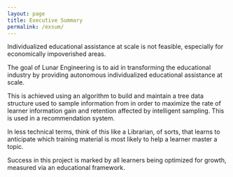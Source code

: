 ```yaml
---
layout: page
title: Executive Summary
permalink: /exsum/
---
```


Individualized educational assistance at scale is not feasible, especially for economically impoverished areas.

The goal of Lunar Engineering is to aid in transforming the educational industry by providing autonomous individualized educational assistance at scale.

This is achieved using an algorithm to build and maintain a tree data structure used to sample information from in order to maximize the rate of learner information gain and retention affected by intelligent sampling. This is used in a recommendation system.

In less technical terms, think of this like a Librarian, of sorts, that learns to anticipate which training material is most likely to help a learner master a topic.

Success in this project is marked by all learners being optimized for growth, measured via an educational framework.
